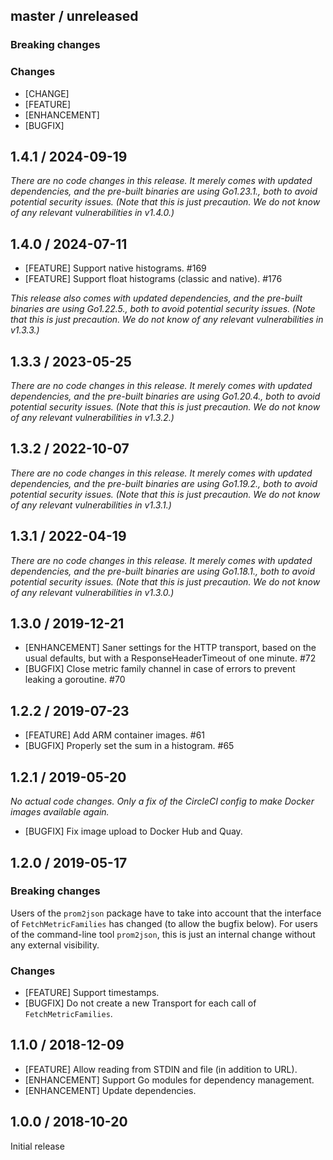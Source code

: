## master / unreleased

### **Breaking changes**

### Changes

* [CHANGE]
* [FEATURE]
* [ENHANCEMENT]
* [BUGFIX]

## 1.4.1 / 2024-09-19

_There are no code changes in this release. It merely comes with updated dependencies, and the pre-built binaries are using Go1.23.1., both to avoid potential security issues. (Note that this is just precaution. We do not know of any relevant vulnerabilities in v1.4.0.)_

## 1.4.0 / 2024-07-11

* [FEATURE] Support native histograms. #169
* [FEATURE] Support float histograms (classic and native). #176

_This release also comes with updated dependencies, and the pre-built binaries are using Go1.22.5., both to avoid potential security issues. (Note that this is just precaution. We do not know of any relevant vulnerabilities in v1.3.3.)_

## 1.3.3 / 2023-05-25

_There are no code changes in this release. It merely comes with updated
dependencies, and the pre-built binaries are using Go1.20.4., both to avoid potential security issues. (Note that this is just precaution. We do not know of any relevant vulnerabilities in v1.3.2.)_

## 1.3.2 / 2022-10-07

_There are no code changes in this release. It merely comes with updated
dependencies, and the pre-built binaries are using Go1.19.2., both to avoid potential security issues. (Note that this is just precaution. We do not know of any relevant vulnerabilities in v1.3.1.)_

## 1.3.1 / 2022-04-19

_There are no code changes in this release. It merely comes with updated
dependencies, and the pre-built binaries are using Go1.18.1., both to avoid potential security issues. (Note that this is just precaution. We do not know of any relevant vulnerabilities in v1.3.0.)_

## 1.3.0 / 2019-12-21

* [ENHANCEMENT] Saner settings for the HTTP transport, based on the usual
  defaults, but with a ResponseHeaderTimeout of one minute. #72
* [BUGFIX] Close metric family channel in case of errors to prevent leaking a
  goroutine. #70

## 1.2.2 / 2019-07-23

* [FEATURE] Add ARM container images. #61
* [BUGFIX] Properly set the sum in a histogram. #65

## 1.2.1 / 2019-05-20

_No actual code changes. Only a fix of the CircleCI config to make Docker
images available again._

* [BUGFIX] Fix image upload to Docker Hub and Quay.

## 1.2.0 / 2019-05-17

### **Breaking changes**

Users of the `prom2json` package have to take into account that the interface
of `FetchMetricFamilies` has changed (to allow the bugfix below). For users of
the command-line tool `prom2json`, this is just an internal change without any
external visibility.

### Changes

* [FEATURE] Support timestamps.
* [BUGFIX] Do not create a new Transport for each call of `FetchMetricFamilies`.

## 1.1.0 / 2018-12-09

* [FEATURE] Allow reading from STDIN and file (in addition to URL).
* [ENHANCEMENT] Support Go modules for dependency management.
* [ENHANCEMENT] Update dependencies.

## 1.0.0 / 2018-10-20

Initial release
